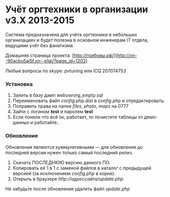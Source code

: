 # Учёт оргтехники в организации v3.X 2013-2015

Система предназначена для учёта оргтехники в небольших организациях и будет полезна в основном инженерам IT отдела, ведущими учёт без фанатизма.

Домашняя страница проекта: [http://грибовы.рф/](http://xn--90acbu5aj5f.xn--p1ai/?page_id=1202)

Любые вопросы по skype: pvtuning или ICQ 207074753

### Установка

1. Залить в базу дамп _webuseorg_empty.sql_
2. Переименовать файл _config.php.dist_ в _config.php_ и отредактировать.
3. Поправить права на папки _files_, _photo_, _maps_ на 0777
4. Зайти с логином **test** и паролем **test**
5. Если поняли что всё ок, работает, то почистите таблицы от демо-данных и работайте..

### Обновление

Обновления являются куммулятивными — для обновления до последней версии нужен только самый последний релиз.

1. Скачать ПОСЛЕДНЮЮ версию данного ПО.
2. Копировать её 1 в 1 с заменой файлов в каталог с предыдущей версией (за исключением _config.php_ в корне).
3. Открыть в браузере _http://адрессайта/update.php_

Не забудьте после обновления удалить файл _update.php_

